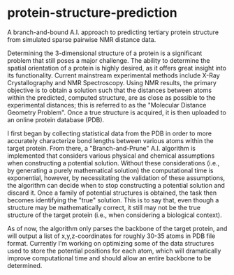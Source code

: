 # protein-structure-prediction
A branch-and-bound A.I. approach to predicting tertiary protein structure from simulated sparse pairwise NMR distance data.

Determining the 3-dimensional structure of a protein is a significant problem that still poses a major challenge. 
The ability to determine the spatial orientation of a protein is highly desired, as it offers great insight into its functionality. 
Current mainstream experimental methods include X-Ray Crystallography and NMR Spectroscopy. 
Using NMR results, the primary objective is to obtain a solution such that the distances between atoms within the predicted, computed structure, are as close as possible to the experimental distances; this is referred to as the "Molecular Distance Geometry Problem". 
Once a true structure is acquired, it is then uploaded to an online protein database (PDB).

I first began by collecting statistical data from the PDB in order to more accurately characterize bond lengths between various atoms within the target protein. 
From there, a "Branch-and-Prune" A.I. algorithm is implemented that considers various physical and chemical assumptions when constructing a potential solution. 
Without these considerations (i.e., by generating a purely mathematical solution) the computational time is exponential, however, by necessitating the validation of these assumptions, the algorithm can decide when to stop constructing a potential solution and discard it. 
Once a family of potential structures is obtained, the task then becomes identifying the "true" solution. 
This is to say that, even though a structure may be mathematically correct, it still may not be the true structure of the target protein (i.e., when considering a biological context).

As of now, the algorithm only parses the backbone of the target protein, and will output a list of x,y,z-coordinates for roughly 30-35 atoms in PDB file format. 
Currently I'm working on optimizing some of the data structures used to store the potential positions for each atom, which will dramatically improve computational time and should allow an entire backbone to be determined.
